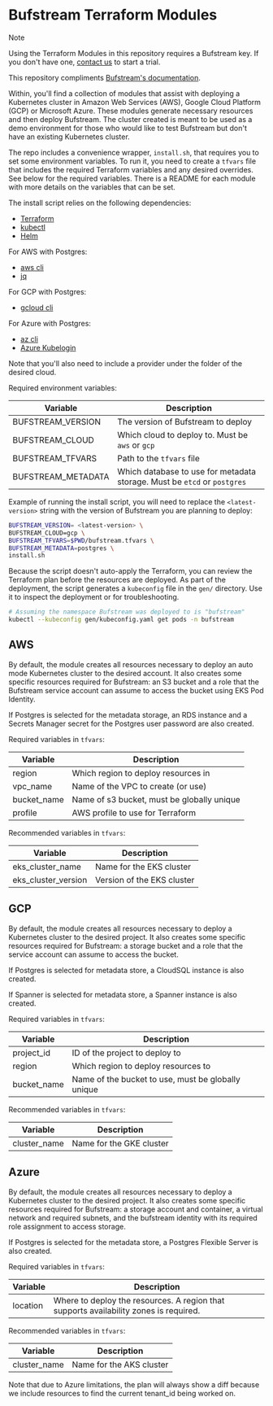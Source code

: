 # Bufstream Terraform Modules

> [!NOTE]
> Using the Terraform Modules in this repository requires a Bufstream key. If you don't have one, [contact us](https://buf.build/contact) to start a trial.

This repository compliments [Bufstream's documentation](https://buf.build/docs/bufstream/).

Within, you'll find a collection of modules that assist with deploying a Kubernetes cluster in
Amazon Web Services (AWS), Google Cloud Platform (GCP) or Microsoft Azure. These modules generate necessary resources
and then deploy Bufstream. The cluster created is meant to be used as a demo environment for those who would like
to test Bufstream but don't have an existing Kubernetes cluster.

The repo includes a convenience wrapper, `install.sh`, that requires you to set some environment variables.
To run it, you need to create a `tfvars` file that includes the required Terraform variables and any desired overrides.
See below for the required variables. There is a README for each module with more details on the
variables that can be set.

The install script relies on the following dependencies:

* [Terraform](https://developer.hashicorp.com/terraform/install)
* [kubectl](https://kubernetes.io/docs/tasks/tools/)
* [Helm](https://helm.sh/docs/intro/install/)

For AWS with Postgres:

* [aws cli](https://docs.aws.amazon.com/cli/latest/userguide/cli-chap-getting-started.html)
* [jq](https://jqlang.org/download/)

For GCP with Postgres:

* [gcloud cli](https://cloud.google.com/sdk/docs/install)

For Azure with Postgres:

* [az cli](https://learn.microsoft.com/en-us/cli/azure/install-azure-cli?view=azure-cli-latest)
* [Azure Kubelogin](https://azure.github.io/kubelogin/install.html)

Note that you'll also need to include a provider under the folder of the desired cloud.

Required environment variables:

| Variable            | Description                                                              |
| -----------------   | ------------------------------------------------------------------------ |
| BUFSTREAM_VERSION   | The version of Bufstream to deploy                                       |
| BUFSTREAM_CLOUD     | Which cloud to deploy to. Must be `aws` or `gcp`                         |
| BUFSTREAM_TFVARS    | Path to the `tfvars` file                                                |
| BUFSTREAM_METADATA  | Which database to use for metadata storage. Must be `etcd` or `postgres` |

Example of running the install script, you will need to replace the `<latest-version>` string with the version of Bufstream you are planning to deploy:

```bash
BUFSTREAM_VERSION= <latest-version> \
BUFSTREAM_CLOUD=gcp \
BUFSTREAM_TFVARS=$PWD/bufstream.tfvars \
BUFSTREAM_METADATA=postgres \
install.sh
```

Because the script doesn't auto-apply the Terraform, you can review the Terraform plan before
the resources are deployed. As part of the deployment, the script generates a `kubeconfig` file in the `gen/` directory.
Use it to inspect the deployment or for troubleshooting.

```bash
# Assuming the namespace Bufstream was deployed to is "bufstream"
kubectl --kubeconfig gen/kubeconfig.yaml get pods -n bufstream
```

## AWS

By default, the module creates all resources necessary to deploy an auto mode Kubernetes cluster to the desired
account. It also creates some specific resources required for Bufstream: an S3 bucket and a role that the
Bufstream service account can assume to access the bucket using EKS Pod Identity.

If Postgres is selected for the metadata storage, an RDS instance and a Secrets Manager secret for the Postgres user password are also created.

Required variables in `tfvars`:

| Variable    | Description                                |
| ----------- | ------------------------------------------ |
| region      | Which region to deploy resources in        |
| vpc_name    | Name of the VPC to create (or use)         |
| bucket_name | Name of s3 bucket, must be globally unique |
| profile     | AWS profile to use for Terraform           |

Recommended variables in `tfvars`:

| Variable            | Description                |
| ------------------- | -------------------------- |
| eks_cluster_name    | Name for the EKS cluster   |
| eks_cluster_version | Version of the EKS cluster |

## GCP

By default, the module creates all resources necessary to deploy a Kubernetes cluster to the desired project.
It also creates some specific resources required for Bufstream: a storage bucket and a role that the service
account can assume to access the bucket.

If Postgres is selected for metadata store, a CloudSQL instance is also created.

If Spanner is selected for metadata store, a Spanner instance is also created.

Required variables in `tfvars`:

| Variable    | Description                                        |
| ----------- | -------------------------------------------------- |
| project_id  | ID of the project to deploy to                     |
| region      | Which region to deploy resources to                |
| bucket_name | Name of the bucket to use, must be globally unique |

Recommended variables in `tfvars`:

| Variable     | Description              |
| ------------ | ------------------------ |
| cluster_name | Name for the GKE cluster |

## Azure

By default, the module creates all resources necessary to deploy a Kubernetes cluster to the desired project.
It also creates some specific resources required for Bufstream: a storage account and container, a virtual network
and required subnets, and the bufstream identity with its required role assignment to access storage.

If Postgres is selected for the metadata store, a Postgres Flexible Server is also created.

Required variables in `tfvars`:

| Variable | Description                                                                           |
| -------- | ------------------------------------------------------------------------------------- |
| location | Where to deploy the resources. A region that supports availability zones is required. |

Recommended variables in `tfvars`:

| Variable     | Description              |
| ------------ | ------------------------ |
| cluster_name | Name for the AKS cluster |

Note that due to Azure limitations, the plan will always show a diff because we include resources to find the current
tenant_id being worked on.
